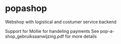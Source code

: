 # popashop
Webshop with logistical and costumer service backend

Support for Mollie for handeling payments
See pop-a-shop_gebruiksaanwijzing.pdf for more details
